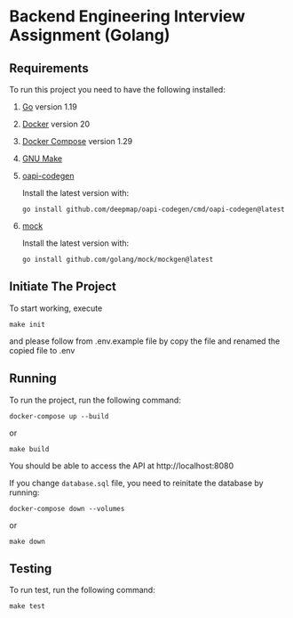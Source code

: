 # Backend Engineering Interview Assignment (Golang)

## Requirements

To run this project you need to have the following installed:

1. [Go](https://golang.org/doc/install) version 1.19
2. [Docker](https://docs.docker.com/get-docker/) version 20
3. [Docker Compose](https://docs.docker.com/compose/install/) version 1.29
4. [GNU Make](https://www.gnu.org/software/make/)
5. [oapi-codegen](https://github.com/deepmap/oapi-codegen)

    Install the latest version with:
    ```
    go install github.com/deepmap/oapi-codegen/cmd/oapi-codegen@latest
    ```
6. [mock](https://github.com/golang/mock)

    Install the latest version with:
    ```
    go install github.com/golang/mock/mockgen@latest
    ```

## Initiate The Project

To start working, execute

```
make init
```

and please follow from .env.example file by copy the file and renamed the copied file to .env

## Running

To run the project, run the following command:

```
docker-compose up --build
```

or 

```
make build
```

You should be able to access the API at http://localhost:8080

If you change `database.sql` file, you need to reinitate the database by running:

```
docker-compose down --volumes
```

or 

```
make down
```

## Testing

To run test, run the following command:

```
make test
```
